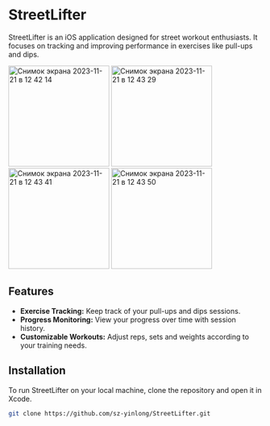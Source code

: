 
# StreetLifter

StreetLifter is an iOS application designed for street workout enthusiasts. It focuses on tracking and improving performance in exercises like pull-ups and dips.

<img width="200" alt="Снимок экрана 2023-11-21 в 12 42 14" src="https://github.com/sz-yinlong/StreetLifter/assets/120241674/0581fc69-d026-4f39-acea-422d14b7d834">
<img width="200" alt="Снимок экрана 2023-11-21 в 12 43 29" src="https://github.com/sz-yinlong/StreetLifter/assets/120241674/2abd2cec-c0a5-4fc8-a39e-42750ddea1bb">
<img width="200" alt="Снимок экрана 2023-11-21 в 12 43 41" src="https://github.com/sz-yinlong/StreetLifter/assets/120241674/d9e56c37-f1d8-4535-a00d-08949282c5fe">
<img width="200" alt="Снимок экрана 2023-11-21 в 12 43 50" src="https://github.com/sz-yinlong/StreetLifter/assets/120241674/035ac28f-cb24-4341-8843-7b08584e4bb7">

## Features

- **Exercise Tracking:** Keep track of your pull-ups and dips sessions.
- **Progress Monitoring:** View your progress over time with session history.
- **Customizable Workouts:** Adjust reps, sets and weights according to your training needs.

## Installation

To run StreetLifter on your local machine, clone the repository and open it in Xcode.

```bash
git clone https://github.com/sz-yinlong/StreetLifter.git

